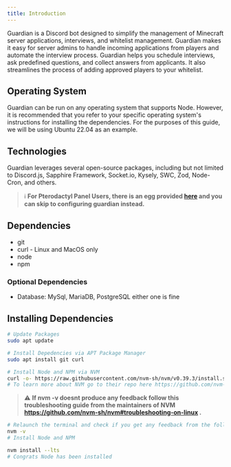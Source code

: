 ```yaml
---
title: Introduction
---
```


Guardian is a Discord bot designed to simplify the management of Minecraft server applications, interviews, and whitelist management. Guardian makes it easy for server admins to handle incoming applications from players and automate the interview process. Guardian helps you schedule interviews, ask predefined questions, and collect answers from applicants. It also streamlines the process of adding approved players to your whitelist.

## Operating System

Guardian can be run on any operating system that supports Node. However, it is recommended that you refer to your specific operating system's instructions for installing the dependencies. For the purposes of this guide, we will be using Ubuntu 22.04 as an example.

## Technologies

Guardian leverages several open-source packages, including but not limited to Discord.js, Sapphire Framework, Socket.io, Kysely, SWC, Zod, Node-Cron, and others.

> ℹ️ **For Pterodactyl Panel Users, there is an egg provided [here](https://raw.githubusercontent.com/BiteCodeLabs/guardian/master/ptero-egg.json) and you can skip to configuring guardian instead.**

## Dependencies

- git
- curl - Linux and MacOS only
- node
- npm

### Optional Dependencies

- Database: MySql, MariaDB, PostgreSQL either one is fine

## Installing Dependencies

```bash
# Update Packages
sudo apt update

# Install Depedencies via APT Package Manager
sudo apt install git curl

# Install Node and NPM via NVM
curl -o- https://raw.githubusercontent.com/nvm-sh/nvm/v0.39.3/install.sh | bash
# To learn more about NVM go to their repo here https://github.com/nvm-sh/nvm#intro
```

> ⚠️ **If nvm -v doesnt produce any feedback follow this troubleshooting guide from the maintainers of NVM
> https://github.com/nvm-sh/nvm#troubleshooting-on-linux .**

```bash
# Relaunch the terminal and check if you get any feedback from the following command
nvm -v
# Install Node and NPM

nvm install --lts
# Congrats Node has been installed
```
